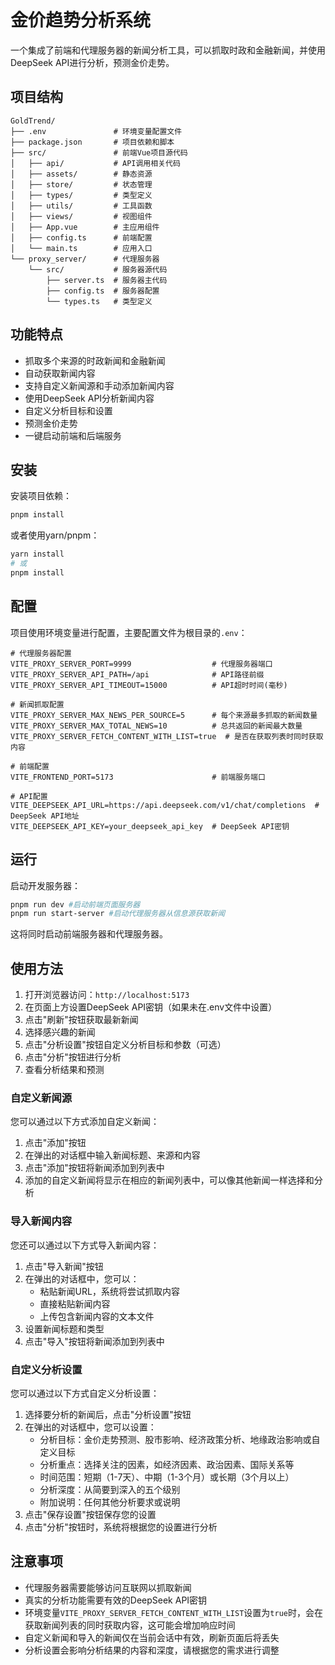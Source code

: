 # 金价趋势分析系统

一个集成了前端和代理服务器的新闻分析工具，可以抓取时政和金融新闻，并使用DeepSeek API进行分析，预测金价走势。

## 项目结构

```
GoldTrend/
├── .env               # 环境变量配置文件
├── package.json       # 项目依赖和脚本
├── src/               # 前端Vue项目源代码
│   ├── api/           # API调用相关代码
│   ├── assets/        # 静态资源
│   ├── store/         # 状态管理
│   ├── types/         # 类型定义
│   ├── utils/         # 工具函数
│   ├── views/         # 视图组件
│   ├── App.vue        # 主应用组件
│   ├── config.ts      # 前端配置
│   └── main.ts        # 应用入口
└── proxy_server/      # 代理服务器
    └── src/           # 服务器源代码
        ├── server.ts  # 服务器主代码
        ├── config.ts  # 服务器配置
        └── types.ts   # 类型定义
```

## 功能特点

- 抓取多个来源的时政新闻和金融新闻
- 自动获取新闻内容
- 支持自定义新闻源和手动添加新闻内容
- 使用DeepSeek API分析新闻内容
- 自定义分析目标和设置
- 预测金价走势
- 一键启动前端和后端服务

## 安装

安装项目依赖：

```bash
pnpm install
```

或者使用yarn/pnpm：

```bash
yarn install
# 或
pnpm install
```

## 配置

项目使用环境变量进行配置，主要配置文件为根目录的`.env`：

```
# 代理服务器配置
VITE_PROXY_SERVER_PORT=9999                  # 代理服务器端口
VITE_PROXY_SERVER_API_PATH=/api              # API路径前缀
VITE_PROXY_SERVER_API_TIMEOUT=15000          # API超时时间(毫秒)

# 新闻抓取配置
VITE_PROXY_SERVER_MAX_NEWS_PER_SOURCE=5      # 每个来源最多抓取的新闻数量
VITE_PROXY_SERVER_MAX_TOTAL_NEWS=10          # 总共返回的新闻最大数量
VITE_PROXY_SERVER_FETCH_CONTENT_WITH_LIST=true  # 是否在获取列表时同时获取内容

# 前端配置
VITE_FRONTEND_PORT=5173                      # 前端服务端口

# API配置
VITE_DEEPSEEK_API_URL=https://api.deepseek.com/v1/chat/completions  # DeepSeek API地址
VITE_DEEPSEEK_API_KEY=your_deepseek_api_key  # DeepSeek API密钥
```

## 运行

启动开发服务器：

```bash
pnpm run dev #启动前端页面服务器
pnpm run start-server #启动代理服务器从信息源获取新闻
```

这将同时启动前端服务器和代理服务器。

## 使用方法

1. 打开浏览器访问：`http://localhost:5173`
2. 在页面上方设置DeepSeek API密钥（如果未在.env文件中设置）
3. 点击"刷新"按钮获取最新新闻
4. 选择感兴趣的新闻
5. 点击"分析设置"按钮自定义分析目标和参数（可选）
6. 点击"分析"按钮进行分析
7. 查看分析结果和预测

### 自定义新闻源

您可以通过以下方式添加自定义新闻：

1. 点击"添加"按钮
2. 在弹出的对话框中输入新闻标题、来源和内容
3. 点击"添加"按钮将新闻添加到列表中
4. 添加的自定义新闻将显示在相应的新闻列表中，可以像其他新闻一样选择和分析

### 导入新闻内容

您还可以通过以下方式导入新闻内容：

1. 点击"导入新闻"按钮
2. 在弹出的对话框中，您可以：
   - 粘贴新闻URL，系统将尝试抓取内容
   - 直接粘贴新闻内容
   - 上传包含新闻内容的文本文件
3. 设置新闻标题和类型
4. 点击"导入"按钮将新闻添加到列表中

### 自定义分析设置

您可以通过以下方式自定义分析设置：

1. 选择要分析的新闻后，点击"分析设置"按钮
2. 在弹出的对话框中，您可以设置：
   - 分析目标：金价走势预测、股市影响、经济政策分析、地缘政治影响或自定义目标
   - 分析重点：选择关注的因素，如经济因素、政治因素、国际关系等
   - 时间范围：短期（1-7天）、中期（1-3个月）或长期（3个月以上）
   - 分析深度：从简要到深入的五个级别
   - 附加说明：任何其他分析要求或说明
3. 点击"保存设置"按钮保存您的设置
4. 点击"分析"按钮时，系统将根据您的设置进行分析

## 注意事项

- 代理服务器需要能够访问互联网以抓取新闻
- 真实的分析功能需要有效的DeepSeek API密钥
- 环境变量`VITE_PROXY_SERVER_FETCH_CONTENT_WITH_LIST`设置为`true`时，会在获取新闻列表的同时获取内容，这可能会增加响应时间
- 自定义新闻和导入的新闻仅在当前会话中有效，刷新页面后将丢失
- 分析设置会影响分析结果的内容和深度，请根据您的需求进行调整 